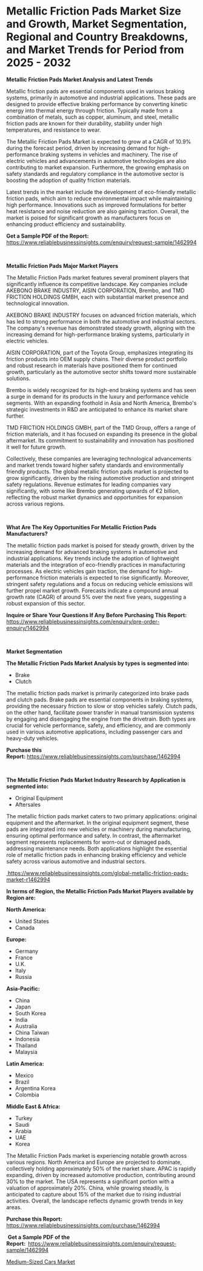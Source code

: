 <p><h1>Metallic Friction Pads Market Size and Growth, Market Segmentation, Regional and Country Breakdowns, and Market Trends for Period from 2025 -  2032</h1></p><p><strong>Metallic Friction Pads Market Analysis and Latest Trends</strong></p>
<p><p>Metallic friction pads are essential components used in various braking systems, primarily in automotive and industrial applications. These pads are designed to provide effective braking performance by converting kinetic energy into thermal energy through friction. Typically made from a combination of metals, such as copper, aluminum, and steel, metallic friction pads are known for their durability, stability under high temperatures, and resistance to wear.</p><p>The Metallic Friction Pads Market is expected to grow at a CAGR of 10.9% during the forecast period, driven by increasing demand for high-performance braking systems in vehicles and machinery. The rise of electric vehicles and advancements in automotive technologies are also contributing to market expansion. Furthermore, the growing emphasis on safety standards and regulatory compliance in the automotive sector is boosting the adoption of quality friction materials.</p><p>Latest trends in the market include the development of eco-friendly metallic friction pads, which aim to reduce environmental impact while maintaining high performance. Innovations such as improved formulations for better heat resistance and noise reduction are also gaining traction. Overall, the market is poised for significant growth as manufacturers focus on enhancing product efficiency and sustainability.</p></p>
<p><strong>Get a Sample PDF of the Report:&nbsp;</strong> <a href="https://www.reliablebusinessinsights.com/enquiry/request-sample/1462994?utm_campaign=3106&utm_medium=2&utm_source=Github&utm_content=ia&utm_term=31032025&utm_id=metallic-friction-pads">https://www.reliablebusinessinsights.com/enquiry/request-sample/1462994</a></p>
<p>&nbsp;</p>
<p><strong>Metallic Friction Pads Major Market Players</strong></p>
<p><p>The Metallic Friction Pads market features several prominent players that significantly influence its competitive landscape. Key companies include AKEBONO BRAKE INDUSTRY, AISIN CORPORATION, Brembo, and TMD FRICTION HOLDINGS GMBH, each with substantial market presence and technological innovation.</p><p>AKEBONO BRAKE INDUSTRY focuses on advanced friction materials, which has led to strong performance in both the automotive and industrial sectors. The company's revenue has demonstrated steady growth, aligning with the increasing demand for high-performance braking systems, particularly in electric vehicles.</p><p>AISIN CORPORATION, part of the Toyota Group, emphasizes integrating its friction products into OEM supply chains. Their diverse product portfolio and robust research in materials have positioned them for continued growth, particularly as the automotive sector shifts toward more sustainable solutions.</p><p>Brembo is widely recognized for its high-end braking systems and has seen a surge in demand for its products in the luxury and performance vehicle segments. With an expanding foothold in Asia and North America, Brembo's strategic investments in R&D are anticipated to enhance its market share further.</p><p>TMD FRICTION HOLDINGS GMBH, part of the TMD Group, offers a range of friction materials, and it has focused on expanding its presence in the global aftermarket. Its commitment to sustainability and innovation has positioned it well for future growth.</p><p>Collectively, these companies are leveraging technological advancements and market trends toward higher safety standards and environmentally friendly products. The global metallic friction pads market is projected to grow significantly, driven by the rising automotive production and stringent safety regulations. Revenue estimates for leading companies vary significantly, with some like Brembo generating upwards of €2 billion, reflecting the robust market dynamics and opportunities for expansion across various regions.</p></p>
<p>&nbsp;</p>
<p><strong>What Are The Key Opportunities For Metallic Friction Pads Manufacturers?</strong></p>
<p><p>The metallic friction pads market is poised for steady growth, driven by the increasing demand for advanced braking systems in automotive and industrial applications. Key trends include the adoption of lightweight materials and the integration of eco-friendly practices in manufacturing processes. As electric vehicles gain traction, the demand for high-performance friction materials is expected to rise significantly. Moreover, stringent safety regulations and a focus on reducing vehicle emissions will further propel market growth. Forecasts indicate a compound annual growth rate (CAGR) of around 5% over the next five years, suggesting a robust expansion of this sector.</p></p>
<p><strong>Inquire or Share Your Questions If Any Before Purchasing This Report:</strong> <a href="https://www.reliablebusinessinsights.com/enquiry/pre-order-enquiry/1462994?utm_campaign=3106&utm_medium=2&utm_source=Github&utm_content=ia&utm_term=31032025&utm_id=metallic-friction-pads">https://www.reliablebusinessinsights.com/enquiry/pre-order-enquiry/1462994</a></p>
<p>&nbsp;</p>
<p><strong>Market Segmentation</strong></p>
<p><strong>The Metallic Friction Pads Market Analysis by types is segmented into:</strong></p>
<p><ul><li>Brake</li><li>Clutch</li></ul></p>
<p><p>The metallic friction pads market is primarily categorized into brake pads and clutch pads. Brake pads are essential components in braking systems, providing the necessary friction to slow or stop vehicles safely. Clutch pads, on the other hand, facilitate power transfer in manual transmission systems by engaging and disengaging the engine from the drivetrain. Both types are crucial for vehicle performance, safety, and efficiency, and are commonly used in various automotive applications, including passenger cars and heavy-duty vehicles.</p></p>
<p><strong>Purchase this Report:&nbsp;</strong><a href="https://www.reliablebusinessinsights.com/purchase/1462994?utm_campaign=3106&utm_medium=2&utm_source=Github&utm_content=ia&utm_term=31032025&utm_id=metallic-friction-pads">https://www.reliablebusinessinsights.com/purchase/1462994</a></p>
<p>&nbsp;</p>
<p><strong>The Metallic Friction Pads Market Industry Research by Application is segmented into:</strong></p>
<p><ul><li>Original Equipment</li><li>Aftersales</li></ul></p>
<p><p>The metallic friction pads market caters to two primary applications: original equipment and the aftermarket. In the original equipment segment, these pads are integrated into new vehicles or machinery during manufacturing, ensuring optimal performance and safety. In contrast, the aftermarket segment represents replacements for worn-out or damaged pads, addressing maintenance needs. Both applications highlight the essential role of metallic friction pads in enhancing braking efficiency and vehicle safety across various automotive and industrial sectors.</p></p>
<p><a href="https://www.reliablebusinessinsights.com/global-metallic-friction-pads-market-r1462994?utm_campaign=3106&utm_medium=2&utm_source=Github&utm_content=ia&utm_term=31032025&utm_id=metallic-friction-pads">&nbsp;https://www.reliablebusinessinsights.com/global-metallic-friction-pads-market-r1462994</a></p>
<p><strong>In terms of Region, the Metallic Friction Pads Market Players available by Region are:</strong></p>
<p>
    <p> <strong> North America: </strong>
        <ul>
            <li>United States</li>
            <li>Canada</li>
        </ul>
        </p> 
    <p> <strong> Europe: </strong>
        <ul>
            <li>Germany</li>
            <li>France</li>
            <li>U.K.</li>
            <li>Italy</li>
            <li>Russia</li>
        </ul>
        </p> 
    <p> <strong> Asia-Pacific: </strong>
        <ul>
            <li>China</li>
            <li>Japan</li>
            <li>South Korea</li>
            <li>India</li>
            <li>Australia</li>
            <li>China Taiwan</li>
            <li>Indonesia</li>
            <li>Thailand</li>
            <li>Malaysia</li>
        </ul>
        </p> 
    <p> <strong> Latin America: </strong>
        <ul>
            <li>Mexico</li>
            <li>Brazil</li>
            <li>Argentina Korea</li>
            <li>Colombia</li>
        </ul>
        </p> 
    <p> <strong> Middle East & Africa: </strong>
        <ul>
            <li>Turkey</li>
            <li>Saudi</li>
            <li>Arabia</li>
            <li>UAE</li>
            <li>Korea</li>
        </ul>
    </p>
    </p>
<p><p>The Metallic Friction Pads market is experiencing notable growth across various regions. North America and Europe are projected to dominate, collectively holding approximately 50% of the market share. APAC is rapidly expanding, driven by increased automotive production, contributing around 30% to the market. The USA represents a significant portion with a valuation of approximately 20%. China, while growing steadily, is anticipated to capture about 15% of the market due to rising industrial activities. Overall, the landscape reflects dynamic growth trends in key areas.</p></p>
<p><strong>Purchase this Report: </strong><a href="https://www.reliablebusinessinsights.com/purchase/1462994?utm_campaign=3106&utm_medium=2&utm_source=Github&utm_content=ia&utm_term=31032025&utm_id=metallic-friction-pads">https://www.reliablebusinessinsights.com/purchase/1462994</a></p>
<p>&nbsp;<strong>Get a Sample PDF of the Report:&nbsp;&nbsp;</strong><a href="https://www.reliablebusinessinsights.com/enquiry/request-sample/1462994?utm_campaign=3106&utm_medium=2&utm_source=Github&utm_content=ia&utm_term=31032025&utm_id=metallic-friction-pads">https://www.reliablebusinessinsights.com/enquiry/request-sample/1462994</a></p>
<p><strong></strong></p>
<p><p><a href="https://github.com/lalolatiot/Market-Research-Report-List-1/blob/main/medium-sized-cars-market.md?utm_campaign=3106&utm_medium=2&utm_source=Github&utm_content=ia&utm_term=31032025&utm_id=metallic-friction-pads">Medium-Sized Cars Market</a></p></p>
